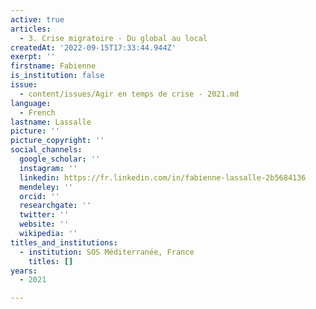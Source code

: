 ```yaml
---
active: true
articles:
  - 3. Crise migratoire - Du global au local
createdAt: '2022-09-15T17:33:44.944Z'
exerpt: ''
firstname: Fabienne
is_institution: false
issue:
  - content/issues/Agir en temps de crise - 2021.md
language:
  - French
lastname: Lassalle
picture: ''
picture_copyright: ''
social_channels:
  google_scholar: ''
  instagram: ''
  linkedin: https://fr.linkedin.com/in/fabienne-lassalle-2b5684136
  mendeley: ''
  orcid: ''
  researchgate: ''
  twitter: ''
  website: ''
  wikipedia: ''
titles_and_institutions:
  - institution: SOS Méditerranée, France
    titles: []
years:
  - 2021

---
```

